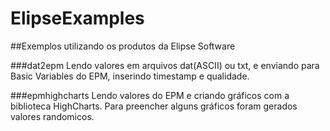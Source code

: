 # ElipseExamples
##Exemplos utilizando os produtos da Elipse Software

###dat2epm
Lendo valores em arquivos dat(ASCII) ou txt, e enviando para Basic Variables do EPM, inserindo timestamp e qualidade. 


###epmhighcharts
Lendo valores do EPM e criando gráficos com a biblioteca HighCharts. Para preencher alguns gráficos foram gerados valores randomicos.




